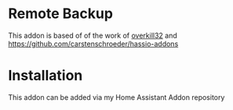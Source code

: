 # Remote Backup
This addon is based of of the work of [overkill32] and https://github.com/carstenschroeder/hassio-addons
# Installation
This addon can be added via my Home Assistant Addon repository

[overkill32]: https://github.com/overkill32/hassio-remote-backup